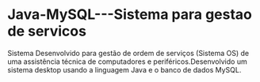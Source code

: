 # Java-MySQL---Sistema para gestao de servicos
Sistema Desenvolvido para gestão de ordem de serviços (Sistema OS) de uma assistência técnica de computadores e periféricos.Desenvolvido um sistema desktop usando a linguagem Java e o banco de dados MySQL.
